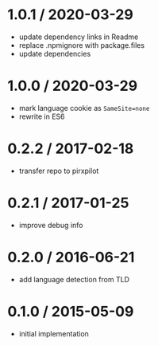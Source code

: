 
1.0.1 / 2020-03-29
==================

 * update dependency links in Readme
 * replace .npmignore with package.files
 * update dependencies

1.0.0 / 2020-03-29
==================

 * mark language cookie as `SameSite=none`
 * rewrite in ES6

0.2.2 / 2017-02-18
==================

 * transfer repo to pirxpilot

0.2.1 / 2017-01-25
==================

 * improve debug info

0.2.0 / 2016-06-21
==================

 * add language detection from TLD

0.1.0 / 2015-05-09
==================

 * initial implementation
